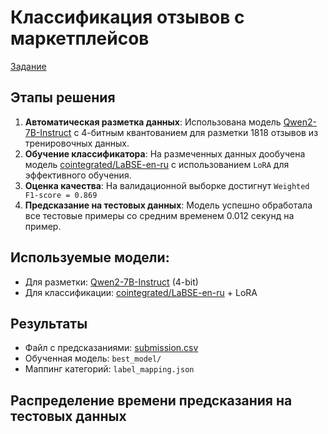# Классификация отзывов с маркетплейсов

[Задание](task/README.md)

## Этапы решения

1. **Автоматическая разметка данных**: Использована модель [Qwen2-7B-Instruct](https://huggingface.co/Qwen/Qwen2-7B-Instruct) с 4-битным квантованием для разметки 1818 отзывов из тренировочных данных.
2. **Обучение классификатора**: На размеченных данных дообучена модель [cointegrated/LaBSE-en-ru](https://huggingface.co/cointegrated/LaBSE-en-ru) с использованием `LoRA` для эффективного обучения.
3. **Оценка качества**: На валидационной выборке достигнут `Weighted F1-score = 0.869`
4. **Предсказание на тестовых данных**: Модель успешно обработала все тестовые примеры со средним временем 0.012 секунд на пример.

## Используемые модели:
- Для разметки: [Qwen2-7B-Instruct](https://huggingface.co/Qwen/Qwen2-7B-Instruct) (4-bit)
- Для классификации: [cointegrated/LaBSE-en-ru](https://huggingface.co/cointegrated/LaBSE-en-ru) + LoRA

## Результаты
- Файл с предсказаниями: [submission.csv](submission.csv)
- Обученная модель: `best_model/`
- Маппинг категорий: `label_mapping.json`

## Распределение времени предсказания на тестовых данных
